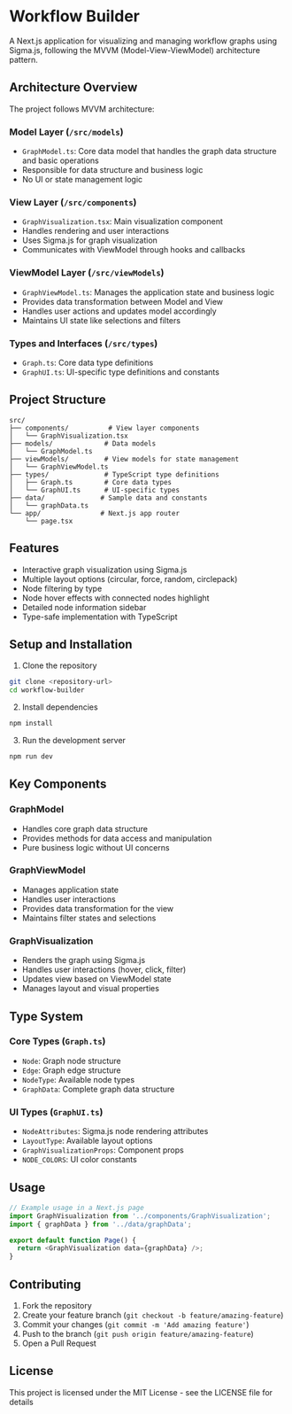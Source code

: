 # Workflow Builder

A Next.js application for visualizing and managing workflow graphs using Sigma.js, following the MVVM (Model-View-ViewModel) architecture pattern.

## Architecture Overview

The project follows MVVM architecture:

### Model Layer (`/src/models`)
- `GraphModel.ts`: Core data model that handles the graph data structure and basic operations
- Responsible for data structure and business logic
- No UI or state management logic

### View Layer (`/src/components`)
- `GraphVisualization.tsx`: Main visualization component
- Handles rendering and user interactions
- Uses Sigma.js for graph visualization
- Communicates with ViewModel through hooks and callbacks

### ViewModel Layer (`/src/viewModels`)
- `GraphViewModel.ts`: Manages the application state and business logic
- Provides data transformation between Model and View
- Handles user actions and updates model accordingly
- Maintains UI state like selections and filters

### Types and Interfaces (`/src/types`)
- `Graph.ts`: Core data type definitions
- `GraphUI.ts`: UI-specific type definitions and constants

## Project Structure

```
src/
├── components/          # View layer components
│   └── GraphVisualization.tsx
├── models/             # Data models
│   └── GraphModel.ts
├── viewModels/         # View models for state management
│   └── GraphViewModel.ts
├── types/              # TypeScript type definitions
│   ├── Graph.ts        # Core data types
│   └── GraphUI.ts      # UI-specific types
├── data/              # Sample data and constants
│   └── graphData.ts
└── app/               # Next.js app router
    └── page.tsx
```

## Features

- Interactive graph visualization using Sigma.js
- Multiple layout options (circular, force, random, circlepack)
- Node filtering by type
- Node hover effects with connected nodes highlight
- Detailed node information sidebar
- Type-safe implementation with TypeScript

## Setup and Installation

1. Clone the repository
```bash
git clone <repository-url>
cd workflow-builder
```

2. Install dependencies
```bash
npm install
```

3. Run the development server
```bash
npm run dev
```

## Key Components

### GraphModel
- Handles core graph data structure
- Provides methods for data access and manipulation
- Pure business logic without UI concerns

### GraphViewModel
- Manages application state
- Handles user interactions
- Provides data transformation for the view
- Maintains filter states and selections

### GraphVisualization
- Renders the graph using Sigma.js
- Handles user interactions (hover, click, filter)
- Updates view based on ViewModel state
- Manages layout and visual properties

## Type System

### Core Types (`Graph.ts`)
- `Node`: Graph node structure
- `Edge`: Graph edge structure
- `NodeType`: Available node types
- `GraphData`: Complete graph data structure

### UI Types (`GraphUI.ts`)
- `NodeAttributes`: Sigma.js node rendering attributes
- `LayoutType`: Available layout options
- `GraphVisualizationProps`: Component props
- `NODE_COLORS`: UI color constants

## Usage

```typescript
// Example usage in a Next.js page
import GraphVisualization from '../components/GraphVisualization';
import { graphData } from '../data/graphData';

export default function Page() {
  return <GraphVisualization data={graphData} />;
}
```

## Contributing

1. Fork the repository
2. Create your feature branch (`git checkout -b feature/amazing-feature`)
3. Commit your changes (`git commit -m 'Add amazing feature'`)
4. Push to the branch (`git push origin feature/amazing-feature`)
5. Open a Pull Request

## License

This project is licensed under the MIT License - see the LICENSE file for details
